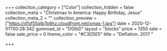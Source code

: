 +++
collection_category = ["Color"]
collection_hidden = false
collection_meta = "Christmas In America: Happy Birthday, Jesus"
collection_meta_2 = ""
collection_preview = ["https://d1sf55qlb7p6hz.cloudfront.net/xmas-1.jpg"]
date = 2020-12-01T00:28:34Z
gumroad_id = "DGIbD"
layout = "blocks"
price = 1350
sale = false
sale_price = 0
theme_color = "#C3D5E5"
title = "Deflation. 2017 "

+++
